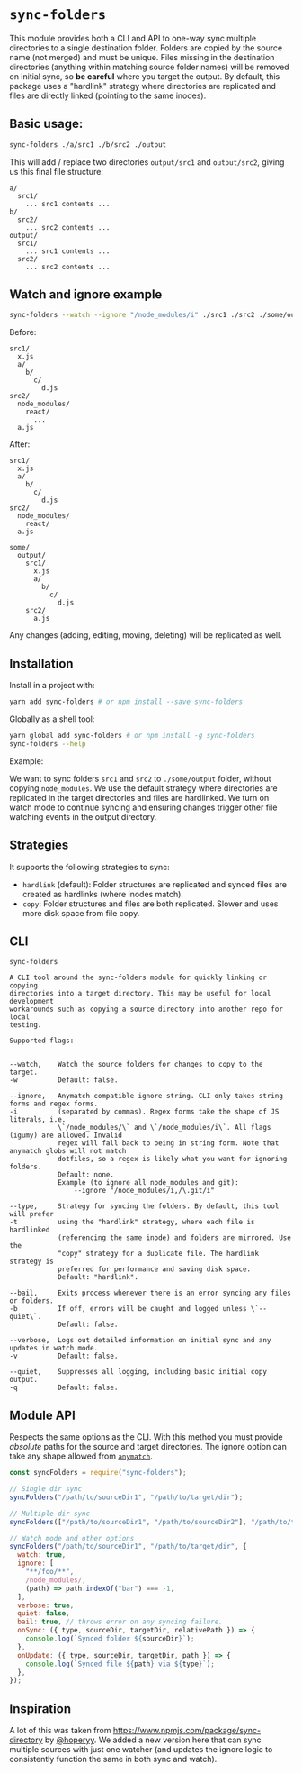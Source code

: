 # `sync-folders`

This module provides both a CLI and API to one-way sync multiple directories to a single destination folder. Folders are copied by the source name (not merged) and must be unique. Files missing in the destination directories (anything within matching source folder names) will be removed on initial sync, so **be careful** where you target the output. By default, this package uses a "hardlink" strategy where directories are replicated and files are directly linked (pointing to the same inodes).

## Basic usage:

```sh
sync-folders ./a/src1 ./b/src2 ./output
```

This will add / replace two directories `output/src1` and `output/src2`, giving us this final file structure:

```
a/
  src1/
    ... src1 contents ...
b/
  src2/
    ... src2 contents ...
output/
  src1/
    ... src1 contents ...
  src2/
    ... src2 contents ...
```

## Watch and ignore example

```sh
sync-folders --watch --ignore "/node_modules/i" ./src1 ./src2 ./some/output
```

Before:

```
src1/
  x.js
  a/
    b/
      c/
        d.js
src2/
  node_modules/
    react/
      ...
  a.js
```

After:

```
src1/
  x.js
  a/
    b/
      c/
        d.js
src2/
  node_modules/
    react/
  a.js

some/
  output/
    src1/
      x.js
      a/
        b/
          c/
            d.js
    src2/
      a.js
```

Any changes (adding, editing, moving, deleting) will be replicated as well.

## Installation


Install in a project with:

```sh
yarn add sync-folders # or npm install --save sync-folders
```

Globally as a shell tool:

```sh
yarn global add sync-folders # or npm install -g sync-folders
sync-folders --help
```

Example:

We want to sync folders `src1` and `src2` to `./some/output` folder, without copying `node_modules`. We use the default strategy where directories are replicated in the target directories and files are hardlinked. We turn on watch mode to continue syncing and ensuring changes trigger other file watching events in the output directory.



## Strategies

It supports the following strategies to sync:

* `hardlink` (default): Folder structures are replicated and synced files are created as hardlinks (where inodes match).
* `copy`: Folder structures and files are both replicated. Slower and uses more disk space from file copy.

## CLI
```
sync-folders

A CLI tool around the sync-folders module for quickly linking or copying
directories into a target directory. This may be useful for local development
workarounds such as copying a source directory into another repo for local
testing.

Supported flags:


--watch,    Watch the source folders for changes to copy to the target.
-w          Default: false.

--ignore,   Anymatch compatible ignore string. CLI only takes string forms and regex forms.
-i          (separated by commas). Regex forms take the shape of JS literals, i.e.
            \`/node_modules/\` and \`/node_modules/i\`. All flags (igumy) are allowed. Invalid
            regex will fall back to being in string form. Note that anymatch globs will not match
            dotfiles, so a regex is likely what you want for ignoring folders.
            Default: none.
            Example (to ignore all node_modules and git):
                --ignore "/node_modules/i,/\.git/i"

--type,     Strategy for syncing the folders. By default, this tool will prefer
-t          using the "hardlink" strategy, where each file is hardlinked
            (referencing the same inode) and folders are mirrored. Use the
            "copy" strategy for a duplicate file. The hardlink strategy is
            preferred for performance and saving disk space.
            Default: "hardlink".

--bail,     Exits process whenever there is an error syncing any files or folders.
-b          If off, errors will be caught and logged unless \`--quiet\`.
            Default: false.

--verbose,  Logs out detailed information on initial sync and any updates in watch mode.
-v          Default: false.

--quiet,    Suppresses all logging, including basic initial copy output.
-q          Default: false.
```

## Module API

Respects the same options as the CLI. With this method you must provide *absolute* paths for the source and target directories. The ignore option can take any shape allowed from [`anymatch`](https://www.npmjs.com/package/anymatch).

```js
const syncFolders = require("sync-folders");

// Single dir sync
syncFolders("/path/to/sourceDir1", "/path/to/target/dir");

// Multiple dir sync
syncFolders(["/path/to/sourceDir1", "/path/to/sourceDir2"], "/path/to/target/dir");

// Watch mode and other options
syncFolders("/path/to/sourceDir1", "/path/to/target/dir", {
  watch: true,
  ignore: [
    "**/foo/**",
    /node_modules/,
    (path) => path.indexOf("bar") === -1,
  ],
  verbose: true,
  quiet: false,
  bail: true, // throws error on any syncing failure.
  onSync: ({ type, sourceDir, targetDir, relativePath }) => {
    console.log(`Synced folder ${sourceDir}`);
  },
  onUpdate: ({ type, sourceDir, targetDir, path }) => {
    console.log(`Synced file ${path} via ${type}`);
  },
});
```

## Inspiration

A lot of this was taken from https://www.npmjs.com/package/sync-directory by [@hoperyy](https://github.com/hoperyy). We added a new version here that can sync multiple sources with just one watcher (and updates the ignore logic to consistently function the same in both sync and watch).
